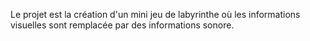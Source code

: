 Le projet est la création d'un mini jeu de labyrinthe où les informations visuelles sont remplacée par des informations sonore.